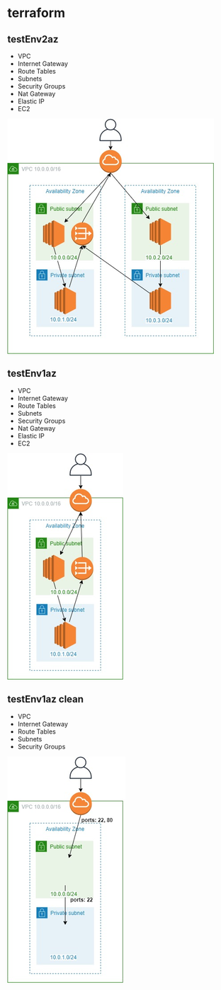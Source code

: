 # terraform

## testEnv2az
* VPC
* Internet Gateway
* Route Tables
* Subnets
* Security Groups
* Nat Gateway
* Elastic IP
* EC2

![Alt text](./diagrams/TestEnv2az.jpg?raw=true)

## testEnv1az
* VPC
* Internet Gateway
* Route Tables
* Subnets
* Security Groups
* Nat Gateway
* Elastic IP
* EC2

![Alt text](./diagrams/TestEnv1az.jpg?raw=true)

## testEnv1az clean
* VPC
* Internet Gateway
* Route Tables
* Subnets
* Security Groups

![Alt text](./diagrams/TestEnv1az_clean.jpg?raw=true)

